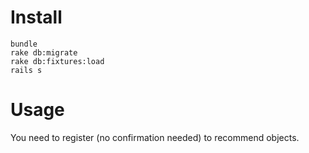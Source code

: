 # Install

    bundle
    rake db:migrate
    rake db:fixtures:load
    rails s

# Usage

You need to register (no confirmation needed) to recommend objects.
